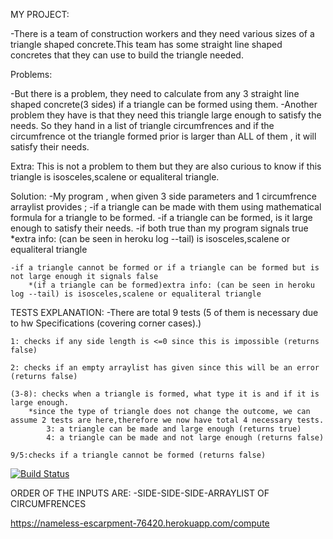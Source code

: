 MY PROJECT:

-There is a team of construction workers and they need various sizes of a triangle shaped concrete.This team
has some straight line shaped concretes that they can use to build the triangle needed.

Problems:

-But there is a problem, they need to calculate from any 3 straight line shaped concrete(3 sides) if a triangle can be formed using them.
-Another problem they have is that they need this triangle large enough to satisfy the needs. So they hand in
a list of triangle circumfrences and if the circumfrence ot the triangle formed prior is larger than ALL of them , it will satisfy their needs.

Extra: This is not a problem to them but they are also curious to know if this triangle is isosceles,scalene or equaliteral triangle.

Solution:
-My program , when given 3 side parameters and 1 circumfrence arraylist provides ;
    -if a triangle can be made with them using mathematical formula for a triangle to be formed.
        -if a triangle can be formed, is it large enough to satisfy their needs.
            -if both true than my program signals true 
            *extra info: (can be seen in heroku log --tail) is isosceles,scalene or equaliteral triangle

    -if a triangle cannot be formed or if a triangle can be formed but is not large enough it signals false
        *(if a triangle can be formed)extra info: (can be seen in heroku log --tail) is isosceles,scalene or equaliteral triangle

TESTS EXPLANATION:
-There are total 9 tests (5 of them is necessary due to hw Specifications (covering corner cases).)

    1: checks if any side length is <=0 since this is impossible (returns false)

    2: checks if an empty arraylist has given since this will be an error (returns false)

    (3-8): checks when a triangle is formed, what type it is and if it is large enough.
        *since the type of triangle does not change the outcome, we can assume 2 tests are here,therefore we now have total 4 necessary tests.
            3: a triangle can be made and large enough (returns true)
            4: a triangle can be made and not large enough (returns false)

    9/5:checks if a triangle cannot be formed (returns false)

[![Build Status](https://app.travis-ci.com/BahacanKaratas/HW1FINAL481.svg?branch=main)](https://app.travis-ci.com/BahacanKaratas/HW1FINAL481)

ORDER OF THE INPUTS ARE:
-SIDE-SIDE-SIDE-ARRAYLIST OF CIRCUMFRENCES

https://nameless-escarpment-76420.herokuapp.com/compute